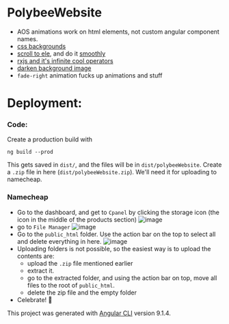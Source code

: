 # PolybeeWebsite

- AOS animations work on html elements, not custom angular component names.
- [css backgrounds](https://freefrontend.com/css-animated-backgrounds/)
- [scroll to ele](https://stackoverflow.com/a/43945776/6274300), and do it [smoothly](https://usefulangle.com/post/156/javascript-scroll-to-element)
- [rxjs and it's infinite cool operators](https://netbasal.com/reactive-sticky-header-in-angular-12dbffb3f1d3)
- [darken background image](https://stackoverflow.com/a/26621579/6274300)
- `fade-right` animation fucks up animations and stuff

# Deployment:
### Code:
Create a production build with
```
ng build --prod
```
This gets saved in `dist/`, and the files will be in `dist/polybeeWebsite`. Create a `.zip` file in here (`dist/polybeeWebsite.zip`). We'll need it for uploading to namecheap.
### Namecheap
- Go to the dashboard, and get to `Cpanel` by clicking the storage icon (the icon in the middle of the products section)
![image](https://user-images.githubusercontent.com/17317792/92896429-f0097700-f44e-11ea-8cc4-3a2519dcf614.png)
- go to `File Manager`
![image](https://user-images.githubusercontent.com/17317792/92896505-01528380-f44f-11ea-92da-b647acb12776.png)
- Go to the `public_html` folder. Use the action bar on the top to select all and delete everything in here.
![image](https://user-images.githubusercontent.com/17317792/92896548-0b748200-f44f-11ea-9dc9-ef535a2d380c.png)
- Uploading folders is not possible, so the easiest way is to upload the contents are: 
    - upload the `.zip` file mentioned earlier
    - extract it.
    - go to the extracted folder, and using the action bar on top, move all files to the root of `public_html`.
    - delete the zip file and the empty folder
- Celebrate! 🎉


This project was generated with [Angular CLI](https://github.com/angular/angular-cli) version 9.1.4.

